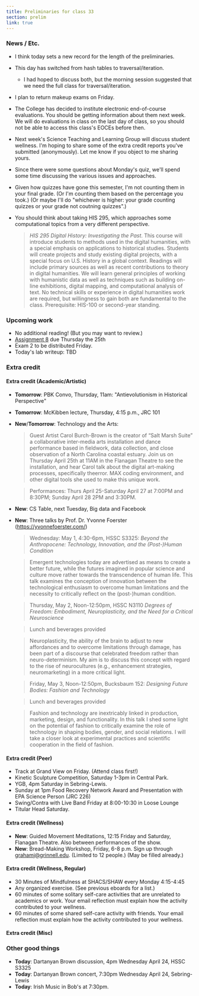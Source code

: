 ```yaml
---
title: Preliminaries for class 33
section: prelim
link: true
---
```

### News / Etc.

* I think today sets a new record for the length of the preliminaries.
* This day has switched from hash tables to traversal/iteration.
    * I had hoped to discuss both, but the morning session suggested that we need the full
      class for traversal/iteration.
* I plan to return makeup exams on Friday.
* The College has decided to institute electronic end-of-course evaluations.
  You should be getting information about them next week.  We will do
  evaluations in class on the last day of class, so you should not be able
  to access this class's EOCEs before then.
* Next week's Science Teaching and Learning Group will discuss student
  wellness.  I'm hoping to share some of the extra credit reports you've
  submitted (anonymously).  Let me know if you object to me sharing yours.
* Since there were some questions about Monday's quiz, we'll spend
  some time discussing the various issues and approaches.
* Given how quizzes have gone this semester, I'm not counting them in 
  your final grade.  (Or I'm counting them based on the percentage you
  took.) (Or maybe I'll do "whichever is higher: your grade counting quizzes
  or your grade not coutning quizzes".)
* You should think about taking HIS 295, which approaches some computational topics from a very different perspective.

    > _HIS 295 Digital History: Investigating the Past_. This course will introduce students to methods used in the digital humanities, with a special emphasis on applications to historical studies. Students will create projects and study existing digital projects, with a special focus on U.S. History in a global context. Readings will include primary sources as well as recent contributions to theory in digital humanities. We will learn general principles of working with humanistic data as well as techniques such as building on-line exhibitions, digital mapping, and computational analysis of text. No technical skills or experience in digital humanities work are required, but willingness to gain both are fundamental to the class. Prerequisite: HIS-100 or second-year standing.

### Upcoming work

* No additional reading!  (But you may want to review.)
* [Assignment 8](../assignments/assignment08) due Thursday the 25th
* Exam 2 to be distributed Friday.
* Today's lab writeup: TBD

### Extra credit

#### Extra credit (Academic/Artistic)

* **Tomorrow**: PBK Convo, Thursday, 11am: "Antievolutionism in Historical Perspective"
* **Tomorrow**: McKibben lecture, Thursday, 4:15 p.m., JRC 101
* **New**/**Tomorrow**: Technology and the Arts:

    > Guest Artist Carol Burch-Brown is the creator of “Salt Marsh Suite” a collaborative inter-media arts installation and dance performance based in fieldwork, data collection, and close observation of a North Carolina coastal estuary.
Join us on Thursday April 25th at 11AM in the Flanagan Theatre to see the installation, and hear Carol talk about the digital art-making processes, specifically theerror. MAX coding environment, and other digital tools she used to make this unique work.

    > Performances: Thurs April 25-Saturday April 27 at 7:00PM and 8:30PM; Sunday April 28 2PM and 3:30PM.

* **New**: CS Table, next Tuesday, Big data and Facebook
* **New**: Three talks by Prof. Dr. Yvonne Foerster (<https://yvonnefoerster.com/>)

    > Wednesday: May 1, 4:30-6pm, HSSC S3325: _Beyond the Anthropocene: Technology, Innovation, and the (Post-)Human Condition_

    > Emergent technologies today are advertised as means to create a better future, while the futures imagined in popular science and culture move rather towards the transcendence of human life. This talk examines the conception of innovation between the technological enthusiasm to overcome human limitations and the necessity to critically reflect on the (post-)human condition.

    > Thursday, May 2, Noon-12:50pm, HSSC N3110 _Degrees of Freedom: Embodiment, Neuroplasticity, and the Need for a Critical Neuroscience_

    > Lunch and beverages provided

    > Neuroplasticity, the ability of the brain to adjust to new affordances and to overcome limitations through damage, has been part of a discourse that celebrated freedom rather than neuro-determinism. My aim is to discuss this concept with regard to the rise of neurocultures (e.g., enhancement strategies, neuromarketing) in a more critical light.

    > Friday, May 3, Noon-12:50pm, Bucksbaum 152: _Designing Future Bodies: Fashion and Technology_

    > Lunch and beverages provided

    > Fashion and technology are inextricably linked in production, marketing, design, and functionality. In this talk I shed some light on the potential of fashion to critically examine the role of technology in shaping bodies, gender, and social relations. I will take a closer look at experimental practices and scientific cooperation in the field of fashion.

#### Extra credit (Peer)

* Track at Grand View on Friday.  (Attend class first!)
* Kinetic Sculpture Competition, Saturday 1-3pm in Central Park.
* YGB, 4pm Saturday in Sebring-Lewis.
* Sunday at 1pm Food Recovery Network Award and Presentation with EPA Science Person (JRC 226)
* Swing/Contra with Live Band Friday at 8:00-10:30 in Loose Lounge
* Titular Head Saturday.

#### Extra credit (Wellness)

* **New**: Guided Movement Meditations, 12:15 Friday and Saturday, 
  Flanagan Theatre.  Also between performances of the show.
* **New**: Bread-Making Workshop, Friday, 6-8 p.m.  Sign up through
  grahamj@grinnell.edu.  (Limited to 12 people.) (May be filled already.)

#### Extra credit (Wellness, Regular)

* 30 Minutes of Mindfulness at SHACS/SHAW every Monday 4:15-4:45
* Any organized exercise.  (See previous eboards for a list.)
* 60 minutes of some solitary self-care activities that are unrelated to 
  academics or work.  Your email reflection must explain how
  the activity contributed to your wellness.
* 60 minutes of some shared self-care activity with friends.  Your email 
  reflection must explain how the activity contributed to your wellness.

#### Extra credit (Misc)

### Other good things

* **Today**: Dartanyan Brown discussion, 4pm Wednesday April 24, HSSC S3325
* **Today**: Dartanyan Brown concert, 7:30pm Wednesday April 24, Sebring-Lewis
* **Today**: Irish Music in Bob's at 7:30pm.

